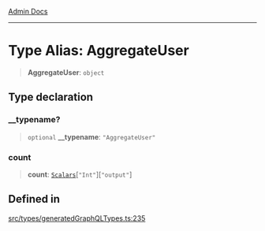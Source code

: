 [Admin Docs](/)

***

# Type Alias: AggregateUser

> **AggregateUser**: `object`

## Type declaration

### \_\_typename?

> `optional` **\_\_typename**: `"AggregateUser"`

### count

> **count**: [`Scalars`](Scalars.md)\[`"Int"`\]\[`"output"`\]

## Defined in

[src/types/generatedGraphQLTypes.ts:235](https://github.com/Suyash878/talawa-api/blob/cfd688207611ba245c99edd8dbaccb2cdbf6a043/src/types/generatedGraphQLTypes.ts#L235)
